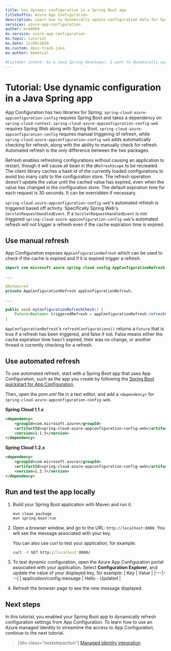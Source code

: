```yaml
---
title: Use dynamic configuration in a Spring Boot app
titleSuffix: Azure App Configuration
description: Learn how to dynamically update configuration data for Spring Boot apps
services: azure-app-configuration
author: mrm9084
ms.service: azure-app-configuration
ms.topic: tutorial
ms.date: 12/09/2020
ms.custom: devx-track-java
ms.author: mametcal

#Customer intent: As a Java Spring developer, I want to dynamically update my app to use the latest configuration data in App Configuration.
---
```

# Tutorial: Use dynamic configuration in a Java Spring app

App Configuration has two libraries for Spring. `spring-cloud-azure-appconfiguration-config` requires Spring Boot and takes a dependency on `spring-cloud-context`. `spring-cloud-azure-appconfiguration-config-web` requires Spring Web along with Spring Boot. `spring-cloud-azure-appconfiguration-config` requires manual triggering of refresh, while `spring-cloud-azure-appconfiguration-config-web` adds automatically checking for refresh, along with the ability to manually check for refresh. Automated refresh is the only difference between the two packages.

Refresh enables refreshing configurations without causing an application to restart, though it will cause all bean in the `@RefreshScope` to be recreated. The client library caches a hash id of the currently loaded configurations to avoid too many calls to the configuration store. The refresh operation doesn't update the value until the cached value has expired, even when the value has changed in the configuration store. The default expiration time for each request is 30 seconds. It can be overridden if necessary.

`spring-cloud-azure-appconfiguration-config-web`'s automated refresh is triggered based off activity. Specifically Spring Web's `ServletRequestHandledEvent`. If a `ServletRequestHandledEvent` is not triggered `spring-cloud-azure-appconfiguration-config-web`'s automated refresh will not trigger a refresh even if the cache expiration time is expired.

## Use manual refresh

App Configuration exposes `AppConfigurationRefresh` which can be used to check if the cache is expired and if it is expired trigger a refresh.

```java
import com.microsoft.azure.spring.cloud.config.AppConfigurationRefresh;

...

@Autowired
private AppConfigurationRefresh appConfigurationRefresh;

...

public void myConfigurationRefreshCheck() {
    Future<Boolean> triggeredRefresh = appConfigurationRefresh.refreshConfigurations();
}
```

`AppConfigurationRefresh`'s `refreshConfigurations()` returns a `Future` that is true if a refresh has been triggered, and false if not. False means either the cache expiration time hasn't expired, their was no change, or another thread is currently checking for a refresh.

## Use automated refresh

To use automated refresh, start with a Spring Boot app that uses App Configuration, such as the app you create by following the [Spring Boot quickstart for App Configuration](quickstart-java-spring-app.md).

Then, open the *pom.xml* file in a text editor, and add a `<dependency>` for `spring-cloud-azure-appconfiguration-config-web`.

**Spring Cloud 1.1.x**

```xml
<dependency>
    <groupId>com.microsoft.azure</groupId>
    <artifactId>spring-cloud-azure-appconfiguration-config-web</artifactId>
    <version>1.1.5</version>
</dependency>
```

**Spring Cloud 1.2.x**

```xml
<dependency>
    <groupId>com.microsoft.azure</groupId>
    <artifactId>spring-cloud-azure-appconfiguration-config-web</artifactId>
    <version>1.2.7</version>
</dependency>
```

## Run and test the app locally

1. Build your Spring Boot application with Maven and run it.

    ```shell
    mvn clean package
    mvn spring-boot:run
    ```

1. Open a browser window, and go to the URL: `http://localhost:8080`.  You will see the message associated with your key. 

    You can also use *curl* to test your application, for example: 
    
    ```cmd
    curl -X GET http://localhost:8080/
    ```

1. To test dynamic configuration, open the Azure App Configuration portal associated with your application. Select **Configuration Explorer**, and update the value of your displayed key, for example:
    | Key | Value |
    |---|---|
    | application/config.message | Hello - Updated |

1. Refresh the browser page to see the new message displayed.

## Next steps

In this tutorial, you enabled your Spring Boot app to dynamically refresh configuration settings from App Configuration. To learn how to use an Azure managed identity to streamline the access to App Configuration, continue to the next tutorial.

> [!div class="nextstepaction"]
> [Managed identity integration](./howto-integrate-azure-managed-service-identity.md)

